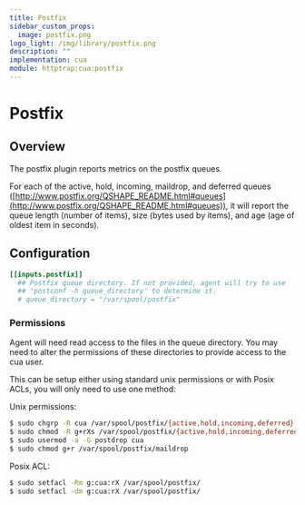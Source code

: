 ```yaml
---
title: Postfix
sidebar_custom_props:
  image: postfix.png
logo_light: /img/library/postfix.png
description: ""
implementation: cua
module: httptrap:cua:postfix
---
```


# Postfix

## Overview

The postfix plugin reports metrics on the postfix queues.

For each of the active, hold, incoming, maildrop, and deferred queues
([http://www.postfix.org/QSHAPE_README.html#queues](http://www.postfix.org/QSHAPE_README.html#queues)), it will report the queue
length (number of items), size (bytes used by items), and age (age of oldest
item in seconds).

## Configuration

```toml
[[inputs.postfix]]
  ## Postfix queue directory. If not provided, agent will try to use
  ## 'postconf -h queue_directory' to determine it.
  # queue_directory = "/var/spool/postfix"
```

### Permissions

Agent will need read access to the files in the queue directory. You may
need to alter the permissions of these directories to provide access to the
cua user.

This can be setup either using standard unix permissions or with Posix ACLs,
you will only need to use one method:

Unix permissions:

```sh
$ sudo chgrp -R cua /var/spool/postfix/{active,hold,incoming,deferred}
$ sudo chmod -R g+rXs /var/spool/postfix/{active,hold,incoming,deferred}
$ sudo usermod -a -G postdrop cua
$ sudo chmod g+r /var/spool/postfix/maildrop
```

Posix ACL:

```sh
$ sudo setfacl -Rm g:cua:rX /var/spool/postfix/
$ sudo setfacl -dm g:cua:rX /var/spool/postfix/
```
